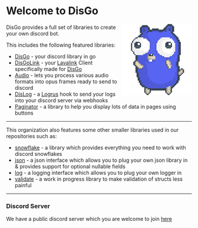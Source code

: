 # Welcome to DisGo

<img align="right" src="/disgo.png" width=192 alt="disgo gopher">

DisGo provides a full set of libraries to create your own discord bot.

This includes the following featured libraries:
* [DisGo](https://github.com/disgoorg/disgo) - your discord library in go
* [DisGoLink](https://github.com/disgoorg/disgolink) - your [Lavalink](https://github.com/freyacodes/Lavalink) Client specifically made for [DisGo](https://github.com/disgoorg/disgo)
* [Audio](https://github.com/disgoorg/audio) - lets you process various audio formats into opus frames ready to send to discord
* [DisLog](https://github.com/disgoorg/dislog) - a [Logrus](https://github.com/sirupsen/logrus) hook to send your logs into your discord server via webhooks
* [Paginator](https://github.com/disgoorg/paginator) - a library to help you display lots of data in pages using buttons
---

This organization also features some other smaller libraries used in our repositories such as:
* [snowflake](https://github.com/disgoorg/snowflake) - a library which provides everything you need to work with discord snowflakes
* [json](https://github.com/disgoorg/json) - a json interface which allows you to plug your own json library in & provides support for optional nullable fields
* [log](https://github.com/disgoorg/log) - a logging interface which allows you to plug your own logger in
* [validate](https://github.com/disgoorg/validate) - a work in progress library to make validation of structs less painful

---

### Discord Server

We have a public discord server which you are welcome to join [here](https://discord.gg/9tKpqXjYVC)
